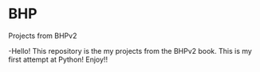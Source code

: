 # BHP
Projects from BHPv2

-Hello! This repository is the my projects from the BHPv2 book. This is my first attempt at Python! Enjoy!!
